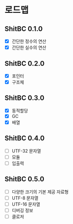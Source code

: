 # 로드맵
## ShitBC 0.1.0
- [x] 간단한 정수의 연산
- [x] 간단한 실수의 연산

## ShitBC 0.2.0
- [x] 포인터
- [x] 구조체

## ShitBC 0.3.0
- [x] 동적할당
- [x] GC
- [x] 배열

## ShitBC 0.4.0
- [ ] UTF-32 문자열
- [ ] 모듈
- [ ] 입출력

## ShitBC 0.5.0
- [ ] 다양한 크기의 기본 제공 자료형
- [ ] UTF-8 문자열
- [ ] UTF-16 문자열
- [ ] 디버깅 정보
- [ ] 클로저